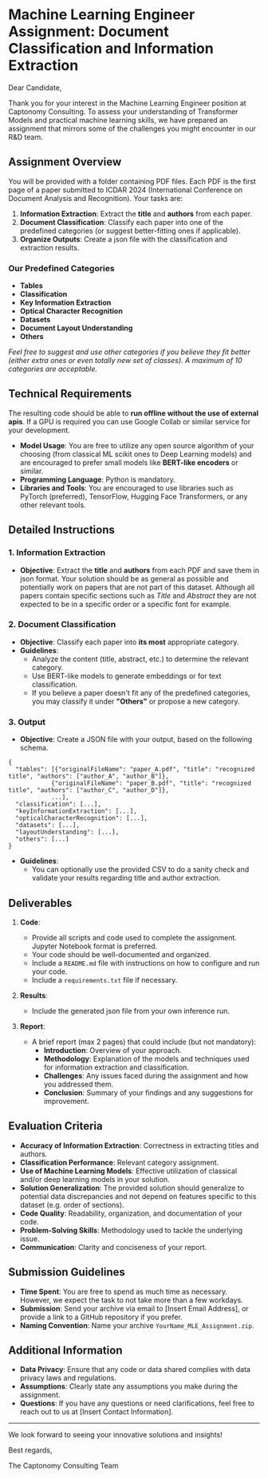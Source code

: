 # Machine Learning Engineer Assignment: Document Classification and Information Extraction

Dear Candidate,

Thank you for your interest in the Machine Learning Engineer position at Captonomy Consulting. To assess your understanding of Transformer Models and practical machine learning skills, we have prepared an assignment that mirrors some of the challenges you might encounter in our R&D team.

## Assignment Overview

You will be provided with a folder containing PDF files. Each PDF is the first page of a paper submitted to ICDAR 2024 (International Conference on Document Analysis and Recognition). Your tasks are:

1. **Information Extraction**: Extract the **title** and **authors** from each paper.
2. **Document Classification**: Classify each paper into one of the predefined categories (or suggest better-fitting ones if applicable).
3. **Organize Outputs**: Create a json file with the classification and extraction results.

### Our Predefined Categories

- **Tables**
- **Classification**
- **Key Information Extraction**
- **Optical Character Recognition**
- **Datasets**
- **Document Layout Understanding**
- **Others**

*Feel free to suggest and use other categories if you believe they fit better (either extra ones or even totally new set of classes). A maximum of 10 categories are acceptable.*

## Technical Requirements

The resulting code should be able to **run offline without the use of external apis**. If a GPU is required you can use Google Collab or similar service for your development.

- **Model Usage**: You are free to utilize any open source algorithm of your choosing (from classical ML scikit ones to Deep Learning models) and are encouraged to prefer small models like **BERT-like encoders** or similar.
- **Programming Language**: Python is mandatory.
- **Libraries and Tools**: You are encouraged to use libraries such as PyTorch (preferred), TensorFlow, Hugging Face Transformers, or any other relevant tools.

## Detailed Instructions

### 1. Information Extraction

- **Objective**: Extract the **title** and **authors** from each PDF and save them in json format. Your solution should be as general as possible and potentially work on papers that are not part of this dataset. Although all papers contain specific sections such as *Title* and *Abstract* they are not expected to be in a specific order or a specific font for example.

### 2. Document Classification

- **Objective**: Classify each paper into **its most** appropriate category.
- **Guidelines**:
    - Analyze the content (title, abstract, etc.) to determine the relevant category.
    - Use BERT-like models to generate embeddings or for text classification.
    - If you believe a paper doesn't fit any of the predefined categories, you may classify it under **"Others"** or propose a new category.

### 3. Output

- **Objective**: Create a JSON file with your output, based on the following schema.

```
{
  "tables": [{"originalFileName": "paper_A.pdf", "title": "recognized title", "authors": ["author_A", "author_B"]},
            {"originalFileName": "paper_B.pdf", "title": "recognized title", "authors": ["author_C", "author_D"]},
            ...],
  "classification": [...],
  "keyInformationExtraction": [...],
  "opticalCharacterRecognition": [...],
  "datasets": [...],
  "layoutUnderstanding": [...],
  "others": [...]
}
```
- **Guidelines**:
    - You can optionally use the provided CSV to do a sanity check and validate your results regarding title and author extraction.

## Deliverables

1. **Code**:
    - Provide all scripts and code used to complete the assignment. Jupyter Notebook format is preferred.
    - Your code should be well-documented and organized.
    - Include a `README.md` file with instructions on how to configure and run your code.
    - Include a `requirements.txt` file if necessary.

2. **Results**:
    - Include the generated json file from your own inference run.

3. **Report**:
    - A brief report (max 2 pages) that could include (but not mandatory):
        - **Introduction**: Overview of your approach.
        - **Methodology**: Explanation of the models and techniques used for information extraction and classification.
        - **Challenges**: Any issues faced during the assignment and how you addressed them.
        - **Conclusion**: Summary of your findings and any suggestions for improvement.

## Evaluation Criteria

- **Accuracy of Information Extraction**: Correctness in extracting titles and authors.
- **Classification Performance**: Relevant category assignment.
- **Use of Machine Learning Models**: Effective utilization of classical and/or deep learning models in your solution.
- **Solution Generalization**: The provided solution should generalize to potential data discrepancies and not depend on features specific to this dataset (e.g. order of sections).
- **Code Quality**: Readability, organization, and documentation of your code.
- **Problem-Solving Skills**: Methodology used to tackle the underlying issue.
- **Communication**: Clarity and conciseness of your report.

## Submission Guidelines

- **Time Spent**: You are free to spend as much time as necessary. However, we expect the task to not take more than a few workdays.
- **Submission**: Send your archive via email to [Insert Email Address], or provide a link to a GitHub repository if you prefer.
- **Naming Convention**: Name your archive `YourName_MLE_Assignment.zip`.

## Additional Information

- **Data Privacy**: Ensure that any code or data shared complies with data privacy laws and regulations.
- **Assumptions**: Clearly state any assumptions you make during the assignment.
- **Questions**: If you have any questions or need clarifications, feel free to reach out to us at [Insert Contact Information].

---

We look forward to seeing your innovative solutions and insights!

Best regards,

The Captonomy Consulting Team
